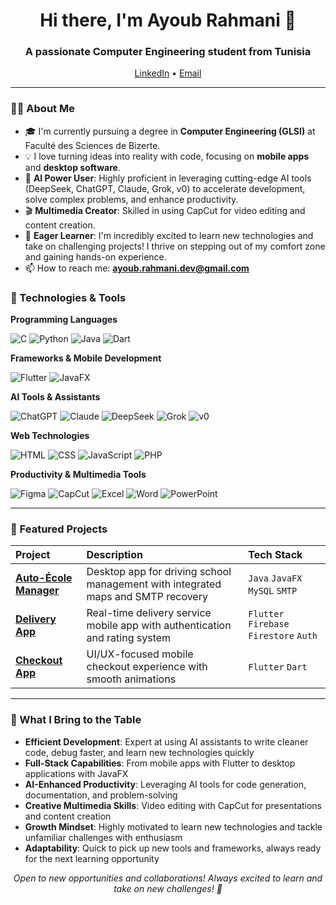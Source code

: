 <h1 align="center">Hi there, I'm Ayoub Rahmani 👋</h1>
<h3 align="center">A passionate Computer Engineering student from Tunisia</h3>

<p align="center">
  <a href="https://www.linkedin.com/in/ayoub-rahmani-linkêdin">LinkedIn</a> •
  <a href="mailto:ayoub.rahmani.dev@gmail.com">Email</a>
</p>

---

### 👨‍💻 About Me

- 🎓 I'm currently pursuing a degree in **Computer Engineering (GLSI)** at Faculté des Sciences de Bizerte.
- 💡 I love turning ideas into reality with code, focusing on **mobile apps** and **desktop software**.
- 🤖 **AI Power User**: Highly proficient in leveraging cutting-edge AI tools (DeepSeek, ChatGPT, Claude, Grok, v0) to accelerate development, solve complex problems, and enhance productivity.
- 🎬 **Multimedia Creator**: Skilled in using CapCut for video editing and content creation.
- 🌱 **Eager Learner**: I'm incredibly excited to learn new technologies and take on challenging projects! I thrive on stepping out of my comfort zone and gaining hands-on experience.
- 📫 How to reach me: **ayoub.rahmani.dev@gmail.com**

### 🚀 Technologies & Tools

**Programming Languages**

![C](https://img.shields.io/badge/C-000000?style=for-the-badge&logo=c&logoColor=white)
![Python](https://img.shields.io/badge/Python-3776AB?style=for-the-badge&logo=python&logoColor=white)
![Java](https://img.shields.io/badge/Java-ED8B00?style=for-the-badge&logo=java&logoColor=white)
![Dart](https://img.shields.io/badge/Dart-0175C2?style=for-the-badge&logo=dart&logoColor=white)

**Frameworks & Mobile Development**

![Flutter](https://img.shields.io/badge/Flutter-02569B?style=for-the-badge&logo=flutter&logoColor=white)
![JavaFX](https://img.shields.io/badge/JavaFX-ED8B00?style=for-the-badge&logo=java&logoColor=white)

**AI Tools & Assistants**

![ChatGPT](https://img.shields.io/badge/ChatGPT-74aa9c?style=for-the-badge&logo=openai&logoColor=white)
![Claude](https://img.shields.io/badge/Claude-ED6B3A?style=for-the-badge)
![DeepSeek](https://img.shields.io/badge/DeepSeek-1E40AF?style=for-the-badge)
![Grok](https://img.shields.io/badge/Grok-8B5CF6?style=for-the-badge)
![v0](https://img.shields.io/badge/v0_AI-000000?style=for-the-badge)

**Web Technologies**

![HTML](https://img.shields.io/badge/HTML-E34F26?style=for-the-badge&logo=html5&logoColor=white)
![CSS](https://img.shields.io/badge/CSS-1572B6?style=for-the-badge&logo=css3&logoColor=white)
![JavaScript](https://img.shields.io/badge/JavaScript-F7DF1E?style=for-the-badge&logo=javascript&logoColor=black)
![PHP](https://img.shields.io/badge/PHP-777BB4?style=for-the-badge&logo=php&logoColor=white)

**Productivity & Multimedia Tools**

![Figma](https://img.shields.io/badge/Figma-F24E1E?style=for-the-badge&logo=figma&logoColor=white)
![CapCut](https://img.shields.io/badge/CapCut-000000?style=for-the-badge&logo=capcut&logoColor=white)
![Excel](https://img.shields.io/badge/Excel-217346?style=for-the-badge&logo=microsoft-excel&logoColor=white)
![Word](https://img.shields.io/badge/Word-2B579A?style=for-the-badge&logo=microsoft-word&logoColor=white)
![PowerPoint](https://img.shields.io/badge/PowerPoint-B7472A?style=for-the-badge&logo=microsoft-powerpoint&logoColor=white)

---

### 📌 Featured Projects

| Project | Description | Tech Stack |
| :--- | :--- | :--- |
| **[Auto-École Manager](https://github.com/ayoub-rahmani/Driving_school_Pro)** | Desktop app for driving school management with integrated maps and SMTP recovery | `Java` `JavaFX` `MySQL` `SMTP` |
| **[Delivery App](https://github.com/ayoub-rahmani/Deliverini_TN)** | Real-time delivery service mobile app with authentication and rating system | `Flutter` `Firebase` `Firestore` `Auth` |
| **[Checkout App](https://github.com/ayoub-rahmani/Smart_Checkout)** | UI/UX-focused mobile checkout experience with smooth animations | `Flutter` `Dart` |

---

### 🎯 What I Bring to the Table

- **Efficient Development**: Expert at using AI assistants to write cleaner code, debug faster, and learn new technologies quickly
- **Full-Stack Capabilities**: From mobile apps with Flutter to desktop applications with JavaFX
- **AI-Enhanced Productivity**: Leveraging AI tools for code generation, documentation, and problem-solving
- **Creative Multimedia Skills**: Video editing with CapCut for presentations and content creation
- **Growth Mindset**: Highly motivated to learn new technologies and tackle unfamiliar challenges with enthusiasm
- **Adaptability**: Quick to pick up new tools and frameworks, always ready for the next learning opportunity

<p align="center">
  <i>Open to new opportunities and collaborations! Always excited to learn and take on new challenges! 🚀</i>
</p>
